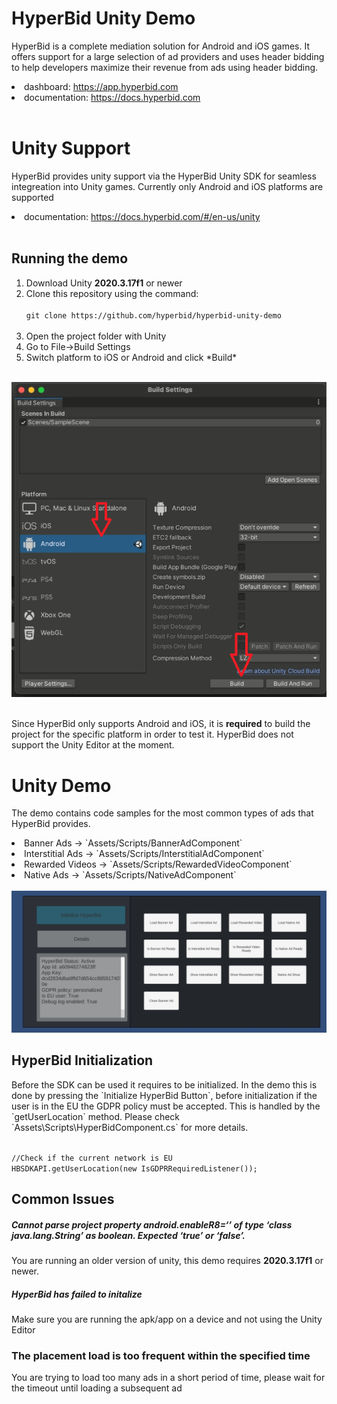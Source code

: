 <h1>HyperBid Unity Demo</h1>
<p>HyperBid is a complete mediation solution for Android and iOS games. It offers support for a large selection of ad providers and uses header bidding to help developers maximize their revenue from ads using header bidding.</p>
<li>dashboard: <a href="https://app.hyperbid.com">https://app.hyperbid.com</a></li>
<li>documentation: <a href="https://docs.hyperbid.com">https://docs.hyperbid.com</a></li>
<br/>
<h1>Unity Support</h1>
<p>HyperBid provides unity support via the HyperBid Unity SDK for seamless integreation into Unity games. Currently only Android and iOS platforms are supported</p>
<li>documentation: <a href="https://docs.hyperbid.com/#/en-us/unity">https://docs.hyperbid.com/#/en-us/unity</a></li>
<br/>
<h2>Running the demo</h2>

<ol><li>Download Unity <b>2020.3.17f1</b> or newer</li>
<li>Clone this repository using the command:</li>
<code>
git clone https://github.com/hyperbid/hyperbid-unity-demo
</code>
<br/>
<li>Open the project folder with Unity</li>
<li>Go to File->Build Settings</li>
<li>Switch platform to iOS or Android and click *Build*</li></ol>
</br>
<img src="./images/build.png"/></img>
<br/>
<br/>
<p>Since HyperBid only supports Android and iOS, it is <b>required</b> to build the project for the specific platform in order to test it. HyperBid does not support the Unity Editor at the moment.</p>

<h1>Unity Demo</h1>
<p>The demo contains code samples for the most common types of ads that HyperBid provides.</p>
<li>Banner Ads       -> `Assets/Scripts/BannerAdComponent`</li>
<li>Interstitial Ads -> `Assets/Scripts/InterstitialAdComponent`</li>
<li>Rewarded Videos  -> `Assets/Scripts/RewardedVideoComponent`</li>
<li>Native Ads       -> `Assets/Scripts/NativeAdComponent`</li>
<br/>
<img src="./images/demo.jpg">

<h2>HyperBid Initialization</h2>
<p>Before the SDK can be used it requires to be initialized. In the demo this is done by pressing the `Initialize HyperBid Button`, before initialization if the user is in the EU the GDPR policy must be accepted. This is handled by the `getUserLocation` method. Please check `Assets\Scripts\HyperBidComponent.cs` for more details.</p>
<code>
//Check if the current network is EU
HBSDKAPI.getUserLocation(new IsGDPRRequiredListener());
</code>

<h2>Common Issues</h2>
<h5>Cannot parse project property android.enableR8=‘’ of type ‘class java.lang.String’ as boolean. Expected ‘true’ or ‘false’.</h5>
You are running an older version of unity, this demo requires <b>2020.3.17f1</b> or newer.
</br>
<h5>HyperBid has failed to initalize</h3> 
Make sure you are running the apk/app on a device and not using the Unity Editor
<br/>
<h3>The placement load is too frequent within the specified time </h3> 
You are trying to load too many ads in a short period of time, please wait for the timeout until loading a subsequent ad